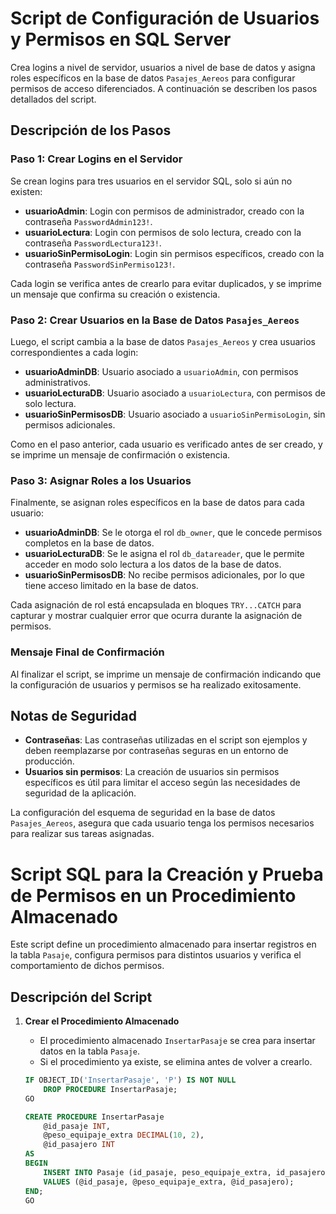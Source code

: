 # Script de Configuración de Usuarios y Permisos en SQL Server

Crea logins a nivel de servidor, usuarios a nivel de base de datos y asigna roles específicos en 
la base de datos `Pasajes_Aereos` para configurar permisos de acceso diferenciados.
A continuación se describen los pasos detallados del script.

## Descripción de los Pasos

### Paso 1: Crear Logins en el Servidor
Se crean logins para tres usuarios en el servidor SQL, solo si aún no existen:
- **usuarioAdmin**: Login con permisos de administrador, creado con la contraseña `PasswordAdmin123!`.
- **usuarioLectura**: Login con permisos de solo lectura, creado con la contraseña `PasswordLectura123!`.
- **usuarioSinPermisoLogin**: Login sin permisos específicos, creado con la contraseña `PasswordSinPermiso123!`.

Cada login se verifica antes de crearlo para evitar duplicados, y se imprime un mensaje que confirma su creación o existencia.

### Paso 2: Crear Usuarios en la Base de Datos `Pasajes_Aereos`
Luego, el script cambia a la base de datos `Pasajes_Aereos` y crea usuarios correspondientes a cada login:
- **usuarioAdminDB**: Usuario asociado a `usuarioAdmin`, con permisos administrativos.
- **usuarioLecturaDB**: Usuario asociado a `usuarioLectura`, con permisos de solo lectura.
- **usuarioSinPermisosDB**: Usuario asociado a `usuarioSinPermisoLogin`, sin permisos adicionales.

Como en el paso anterior, cada usuario es verificado antes de ser creado,
y se imprime un mensaje de confirmación o existencia.

### Paso 3: Asignar Roles a los Usuarios
Finalmente, se asignan roles específicos en la base de datos para cada usuario:
- **usuarioAdminDB**: Se le otorga el rol `db_owner`, que le concede permisos completos en la base de datos.
- **usuarioLecturaDB**: Se le asigna el rol `db_datareader`, que le permite acceder en modo solo lectura a los datos de la base de datos.
- **usuarioSinPermisosDB**: No recibe permisos adicionales, por lo que tiene acceso limitado en la base de datos.

Cada asignación de rol está encapsulada en bloques `TRY...CATCH` para capturar y mostrar cualquier error que ocurra durante la asignación de permisos.

### Mensaje Final de Confirmación
Al finalizar el script, se imprime un mensaje de confirmación indicando que la configuración de usuarios y permisos se ha realizado exitosamente.

## Notas de Seguridad
- **Contraseñas**: Las contraseñas utilizadas en el script son ejemplos y deben reemplazarse por contraseñas seguras en un entorno de producción.
- **Usuarios sin permisos**: La creación de usuarios sin permisos específicos es útil para limitar el acceso según las necesidades de seguridad de la aplicación.

La configuración del esquema de seguridad en la base de datos `Pasajes_Aereos`, asegura que cada usuario tenga los permisos necesarios para realizar sus tareas asignadas.

# Script SQL para la Creación y Prueba de Permisos en un Procedimiento Almacenado

Este script define un procedimiento almacenado para insertar registros en la tabla `Pasaje`, configura permisos para distintos usuarios y verifica el comportamiento de dichos permisos.

## Descripción del Script

1. **Crear el Procedimiento Almacenado**
   - El procedimiento almacenado `InsertarPasaje` se crea para insertar datos en la tabla `Pasaje`.
   - Si el procedimiento ya existe, se elimina antes de volver a crearlo.

   ```sql
   IF OBJECT_ID('InsertarPasaje', 'P') IS NOT NULL
       DROP PROCEDURE InsertarPasaje;
   GO

   CREATE PROCEDURE InsertarPasaje
       @id_pasaje INT,
       @peso_equipaje_extra DECIMAL(10, 2),
       @id_pasajero INT
   AS
   BEGIN
       INSERT INTO Pasaje (id_pasaje, peso_equipaje_extra, id_pasajero)
       VALUES (@id_pasaje, @peso_equipaje_extra, @id_pasajero);
   END;
   GO

